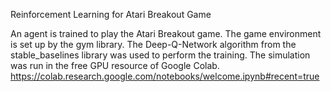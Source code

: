 ﻿Reinforcement Learning for Atari Breakout Game

An agent is trained to play the Atari Breakout game. The game environment is set up by the gym library. The Deep-Q-Network algorithm from the stable_baselines library was used to perform the training. The simulation was run in the free GPU resource of Google Colab. https://colab.research.google.com/notebooks/welcome.ipynb#recent=true  
